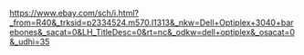 https://www.ebay.com/sch/i.html?_from=R40&_trksid=p2334524.m570.l1313&_nkw=Dell+Optiplex+3040+barebones&_sacat=0&LH_TitleDesc=0&rt=nc&_odkw=dell+optiplex&_osacat=0&_udhi=35
